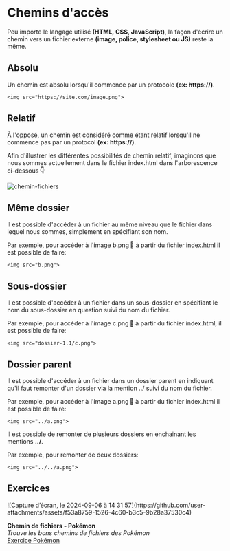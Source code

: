 # Chemins d'accès
Peu importe le langage utilisé **(HTML, CSS, JavaScript)**, la façon d'écrire un chemin vers un fichier externe **(image, police, stylesheet ou JS)** reste la même.

## Absolu

Un chemin est absolu lorsqu'il commence par un protocole **(ex: https://)**.

```
<img src="https://site.com/image.png">
```

## Relatif

À l'opposé, un chemin est considéré comme étant relatif lorsqu'il ne commence pas par un protocol **(ex: https://)**.

Afin d'illustrer les différentes possibilités de chemin relatif, imaginons que nous sommes actuellement dans le fichier index.html dans l'arborescence ci-dessous 👇

![chemin-fichiers](https://github.com/user-attachments/assets/90c6a45a-1cbb-4b23-b233-60b86b6a6f6d)


## Même dossier
Il est possible d'accéder à un fichier au même niveau que le fichier dans lequel nous sommes, simplement en spécifiant son nom.

Par exemple, pour accéder à l'image b.png 🌄 à partir du fichier index.html il est possible de faire:

```
<img src="b.png">
```

## Sous-dossier
Il est possible d'accéder à un fichier dans un sous-dossier en spécifiant le nom du sous-dossier en question suivi du nom du fichier.

Par exemple, pour accéder à l'image c.png 🌄 à partir du fichier index.html, il est possible de faire:

```
<img src="dossier-1.1/c.png">
```

## Dossier parent
Il est possible d'accéder à un fichier dans un dossier parent en indiquant qu'il faut remonter d'un dossier via la mention ../ suivi du nom du fichier.

Par exemple, pour accéder à l'image a.png 🌄 à partir du fichier index.html il est possible de faire:

```
<img src="../a.png">
```

Il est possible de remonter de plusieurs dossiers en enchainant les mentions **../**.

Par exemple, pour remonter de deux dossiers:

```
<img src="../../a.png">
```

## Exercices

<div class="grid grid-auto" markdown>
![Capture d’écran, le 2024-09-06 à 14 31 57](https://github.com/user-attachments/assets/f53a8759-1526-4c60-b3c5-9b28a37530c4)




  **Chemin de fichiers - Pokémon**<br>
  _Trouve les bons chemins de fichiers des Pokémon_<br>
  [Exercice Pokémon](https://tim-montmorency.com/compendium/582-111%E2%80%93web1/exercices/pokemon.html)
</div>

